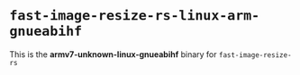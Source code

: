 # `fast-image-resize-rs-linux-arm-gnueabihf`

This is the **armv7-unknown-linux-gnueabihf** binary for `fast-image-resize-rs`

